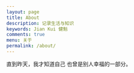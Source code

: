 ```yaml
---
layout: page
title: About
description: 记录生活与知识
keywords: Jian Kui 健魁
comments: true
menu: 关于
permalink: /about/
---
```

直到昨天，我才知道自己
也曾是别人幸福的一部分。

